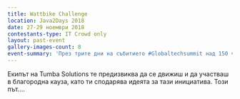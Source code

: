 ```yaml
---
title: Wattbike Challenge
location: Java2Days 2018
date: 27-29 ноември 2018
contestants-type: IT Crowd only
layout: past-event
gallery-images-count: 8
event-summary: 'През трите дни на събитието #Globaltechsummit над 150 човека се качиха на колелото, опитвайки се да постигнат Pedalling Effectiveness Score от 75. Най-добрите резултати от 75, 76 и 77 бяха постигнати от лектори и колеги от SBTech. Благодарение на всички ентусиасти Tumba Solutions Ltd. ще дари 1640 лв. на СДРУЖЕНИЕ "ДЕЦА С ОНКОХЕМАТОЛОГИЧНИ ЗАБОЛЯВАНИЯ". Надяваме се в бъдеще повече хора да прегърнат идеята за #SpoDari!' 
---
```


Екипът на Tumba Solutions те предизвиква да се движиш и да участваш в благородна кауза, като ти сподарява идеята за тази инициатива. Този път....
